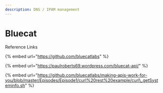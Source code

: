 ```yaml
---
description: DNS / IPAM management
---
```


# Bluecat

Reference Links

{% embed url="https://github.com/bluecatlabs" %}

{% embed url="https://paulroberts69.wordpress.com/bluecat-api/" %}

{% embed url="https://github.com/bluecatlabs/making-apis-work-for-you/blob/master/Episodes/Episode1/curl%20rest%20example/curl\_getSysteminfo.sh" %}



